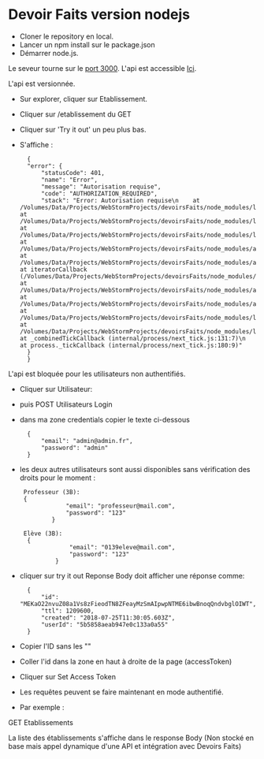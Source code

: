 # Devoir Faits version nodejs

* Cloner le repository en local.
* Lancer un npm install sur le package.json
* Démarrer node.js.

Le seveur tourne sur le [port 3000](http://localhost:3000).
L'api est accessible [Ici](http://localhost:3000/explorer).

L'api est versionnée.

* Sur explorer, cliquer sur Etablissement. 
* Cliquer sur /etablissement du GET
* Cliquer sur 'Try it out' un peu plus bas.
* S'affiche :

        {
        "error": {
            "statusCode": 401,
            "name": "Error",
            "message": "Autorisation requise",
            "code": "AUTHORIZATION_REQUIRED",
            "stack": "Error: Autorisation requise\n    at /Volumes/Data/Projects/WebStormProjects/devoirsFaits/node_modules/loopback/lib/application.js:430:21\n    at /Volumes/Data/Projects/WebStormProjects/devoirsFaits/node_modules/loopback/lib/model.js:358:7\n    at /Volumes/Data/Projects/WebStormProjects/devoirsFaits/node_modules/loopback/common/models/acl.js:529:16\n    at /Volumes/Data/Projects/WebStormProjects/devoirsFaits/node_modules/async/dist/async.js:3888:9\n    at /Volumes/Data/Projects/WebStormProjects/devoirsFaits/node_modules/async/dist/async.js:473:16\n    at iteratorCallback (/Volumes/Data/Projects/WebStormProjects/devoirsFaits/node_modules/async/dist/async.js:1064:13)\n    at /Volumes/Data/Projects/WebStormProjects/devoirsFaits/node_modules/async/dist/async.js:969:16\n    at /Volumes/Data/Projects/WebStormProjects/devoirsFaits/node_modules/async/dist/async.js:3885:13\n    at /Volumes/Data/Projects/WebStormProjects/devoirsFaits/node_modules/loopback/common/models/acl.js:511:17\n    at /Volumes/Data/Projects/WebStormProjects/devoirsFaits/node_modules/loopback/common/models/role.js:434:21\n    at _combinedTickCallback (internal/process/next_tick.js:131:7)\n    at process._tickCallback (internal/process/next_tick.js:180:9)"
        }
        }
        
L'api est bloquée pour les utilisateurs non authentifiés.


* Cliquer sur Utilisateur:
* puis POST Utilisateurs Login
* dans ma zone credentials copier le texte ci-dessous

        {
            "email": "admin@admin.fr",
            "password": "admin"
        }
 * les deux autres utilisateurs sont aussi disponibles sans vérification des droits pour le moment : 
        
        Professeur (3B):
        {
                    "email": "professeur@mail.com",
                    "password": "123"
                }
        
        Elève (3B):
         {
                     "email": "0139eleve@mail.com",
                     "password": "123"
                 }       
* cliquer sur try it out
Reponse Body doit afficher une réponse comme: 

        {
            "id": "MEKaO22nvuZ08a1Vs8zFieodTN8ZFeayMzSmAIpwpNTME6ibwBnoqQndvbglOIWT",
            "ttl": 1209600,
            "created": "2018-07-25T11:30:05.603Z",
            "userId": "5b5858aeab947e0c133a0a55"
        }
* Copier l'ID sans les "" 
* Coller l'id dans la zone en haut à droite de la page (accessToken)
* Cliquer sur Set Access Token
* Les requêtes peuvent se faire maintenant en mode authentifié.
* Par exemple : 

GET Etablissements

La liste des établissements s'affiche dans le response Body (Non stocké en base mais appel dynamique d'une API et intégration avec Devoirs Faits)


            
    